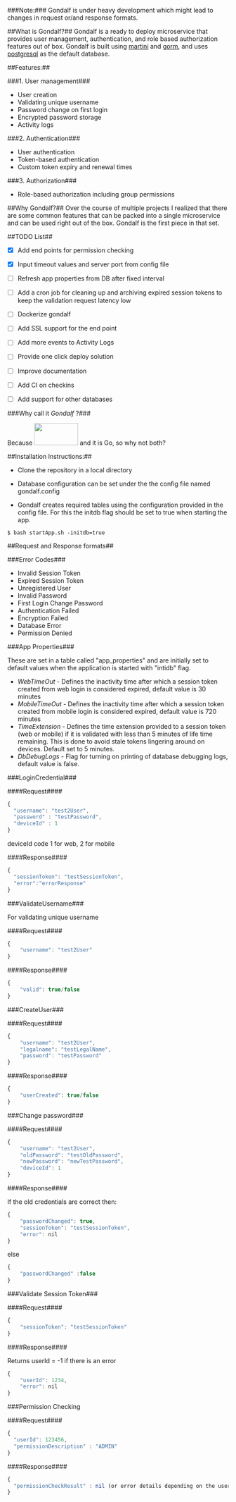 ###Note:###
Gondalf is under heavy development which might lead to changes in request or/and response formats. 

##What is Gondalf?##
Gondalf is a ready to deploy microservice that provides user management, authentication, and role based authorization features out of box. Gondalf is built using [martini](https://github.com/go-martini/martini) and [gorm](https://github.com/jinzhu/gorm), and uses [postgresql](http://www.postgresql.org) as the default database.

##Features:##

###1. User management###
- User creation
- Validating unique username
- Password change on first login
- Encrypted password storage
- Activity logs

###2. Authentication###
- User authentication
- Token-based authentication
- Custom token expiry and renewal times

###3. Authorization###
- Role-based authorization including group permissions


##Why Gondalf?##
Over the course of multiple projects I realized that there are some common features that can be packed into a single microservice and can be used right out of the box. Gondalf is the first piece in that set.


##TODO List##
- [X] Add end points for permission checking
- [X] Input timeout values and server port from config file
- [ ] Refresh app properties from DB after fixed interval
- [ ] Add a cron job for cleaning up and archiving expired session tokens to keep the validation request latency low
- [ ] Dockerize gondalf
- [ ] Add SSL support for the end point
- [ ] Add more events to Activity Logs
- [ ] Provide one click deploy solution
- [ ] Improve documentation 
- [ ] Add CI on checkins
- [ ] Add support for other databases


###Why call it *Gondalf* ?###

Because  <img src="http://www.reactiongifs.com/wp-content/uploads/2013/12/shall-not-pass.gif" width="100px" height="50px"/> and it is Go, so why not both?


 
##Installation Instructions:##

- Clone the repository in a local directory

- Database configuration can be set under the the config file named gondalf.config

- Gondalf creates required tables using the configuration provided in the config file. For this the 
initdb flag should be set to true when starting the app.

`$ bash startApp.sh -initdb=true` 

##Request and Response formats##

###Error Codes###

- Invalid Session Token
- Expired Session Token
- Unregistered User
- Invalid Password
- First Login Change Password
- Authentication Failed
- Encryption Failed
- Database Error
- Permission Denied

###App Properties###

These are set in a table called "app_properties" and are initially set to default values when the application is started with "intidb" flag.

- *WebTimeOut* - Defines the inactivity time after which a session token created from web login is considered expired, default value is 30 minutes
- *MobileTimeOut* - Defines the inactivity time after which a session token created from mobile login is considered expired, default value is 720 minutes
- *TimeExtension* - Defines the time extension provided to a session token (web or mobile) if it is validated with less than 5 minutes of life time remaining. This is done to avoid stale tokens lingering around on devices. Default set to 5 minutes.
- *DbDebugLogs* - Flag for turning on printing of database debugging logs, default value is false.


###LoginCredential###

####Request####

```javascript
{
  "username": "test2User",
  "password" : "testPassword",
  "deviceId" : 1
}
```

deviceId code 1 for web, 2 for mobile

####Response####

```javascript
{
  "sessionToken": "testSessionToken",
  "error":"errorResponse"
}
```

###ValidateUsername###

For validating unique username

####Request####

```javascript
{
	"username": "test2User"
}
```

####Response####

```javascript
{
	"valid": true/false
}
```

###CreateUser###

####Request####

```javascript
{
	"username": "test2User",
	"legalname": "testLegalName",
	"password": "testPassword"
}
```
####Response####

```javascript
{
	"userCreated": true/false
}
```

###Change password###

####Request####

```javascript
{
	"username": "test2User",
	"oldPassword": "testOldPassword",
	"newPassword": "newTestPassword",
	"deviceId": 1
}
```

####Response####

If the old credentials are correct then:

```javascript
{
	"passwordChanged": true,
	"sessionToken": "testSessionToken",
	"error": nil
}
```

else

```javascript
{
	"passwordChanged" :false
}
```

###Validate Session Token###

####Request####

```javascript
{
	"sessionToken": "testSessionToken"
}
```

####Response####

Returns userId = -1 if there is an error

```javascript
{
	"userId": 1234,
	"error": nil
}
```

###Permission Checking

####Request####

```javascript
{
  "userId": 123456,
  "permissionDescription" : "ADMIN"
}
````

####Response####

```javascript
{
  "permissionCheckResult" : nil (or error details depending on the userId)
}